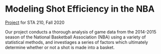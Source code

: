 # Modeling Shot Efficiency in the NBA

[Project](https://sta210-fa20.netlify.app/project/) for STA 210, Fall 2020

Our project conducts a thorough analysis of game data from the 2014-2015 season of the National Basketball Association (NBA) using a variety of statistical methods, and investiages a series of factors which ultimately determine whether or not a shot is made into a basket. 